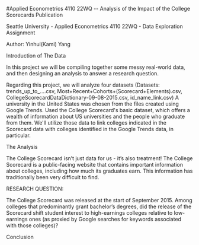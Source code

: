 #Applied Econometrics 4110 22WQ -- Analysis of the Impact of the College Scorecards Publication

Seattle University - Applied Econometrics 4110 22WQ - Data Exploration Assignment

Author: Yinhui(Kami) Yang

Introduction of The Data

In this project we will be compiling together some messy real-world data, and then designing an analysis to answer a research question. 

Regarding this project, we will analyze four datasets (Datasets: trends_up_to_....csv, Most+Recent+Cohorts+(Scorecard+Elements).csv, CollegeScorecardDataDictionary-09-08-2015.csv, id_name_link.csv) A university in the United States was chosen from the files created using Google Trends. Used the College Scorecard's basic dataset, which offers a wealth of information about US universities and the people who graduate from them. We'll utilize those data to link colleges indicated in the Scorecard data with colleges identified in the Google Trends data, in particular.

The Analysis

The College Scorecard isn’t just data for us - it’s also treatment! The College Scorecard is a public-facing website that contains important information about colleges, including how much its graduates earn. This information has traditionally been very difficult to find.

RESEARCH QUESTION:

The College Scorecard was released at the start of September 2015. Among colleges that predominantly grant bachelor’s degrees, did the release of the Scorecard shift student interest to high-earnings colleges relative to low-earnings ones (as proxied by Google searches for keywords associated with those colleges)?







Conclusion












